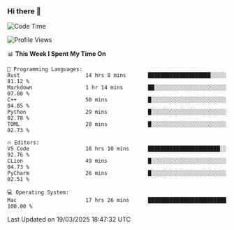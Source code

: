 ### Hi there 👋

<!--START_SECTION:waka-->
![Code Time](http://img.shields.io/badge/Code%20Time-1%2C009%20hrs%2035%20mins-blue)

![Profile Views](http://img.shields.io/badge/Profile%20Views-6-blue)

📊 **This Week I Spent My Time On** 

```text
💬 Programming Languages: 
Rust                     14 hrs 8 mins       ████████████████████░░░░░   81.12 % 
Markdown                 1 hr 14 mins        ██░░░░░░░░░░░░░░░░░░░░░░░   07.08 % 
C++                      50 mins             █░░░░░░░░░░░░░░░░░░░░░░░░   04.85 % 
Python                   29 mins             █░░░░░░░░░░░░░░░░░░░░░░░░   02.78 % 
TOML                     28 mins             █░░░░░░░░░░░░░░░░░░░░░░░░   02.73 % 

🔥 Editors: 
VS Code                  16 hrs 10 mins      ███████████████████████░░   92.76 % 
CLion                    49 mins             █░░░░░░░░░░░░░░░░░░░░░░░░   04.73 % 
PyCharm                  26 mins             █░░░░░░░░░░░░░░░░░░░░░░░░   02.51 % 

💻 Operating System: 
Mac                      17 hrs 26 mins      █████████████████████████   100.00 % 
```


 Last Updated on 19/03/2025 18:47:32 UTC
<!--END_SECTION:waka-->

<!--
**JackeyHua-SJTU/JackeyHua-SJTU** is a ✨ _special_ ✨ repository because its `README.md` (this file) appears on your GitHub profile.

Here are some ideas to get you started:

- 🔭 I’m currently working on ...
- 🌱 I’m currently learning ...
- 👯 I’m looking to collaborate on ...
- 🤔 I’m looking for help with ...
- 💬 Ask me about ...
- 📫 How to reach me: ...
- 😄 Pronouns: ...
- ⚡ Fun fact: ...
-->
